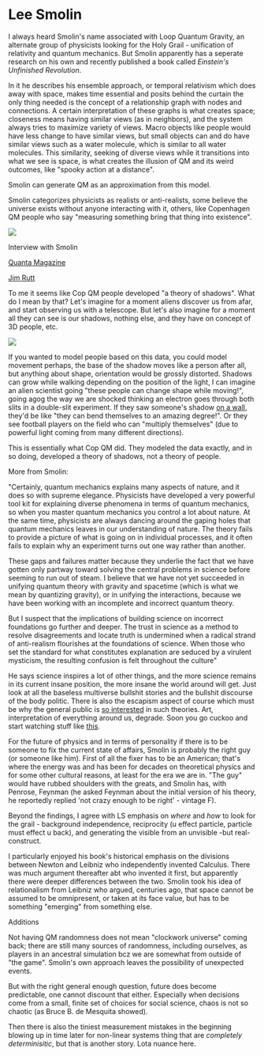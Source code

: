 # Lee Smolin

I always heard Smolin's name associated with Loop Quantum Gravity, an
alternate group of physicists looking for the Holy Grail - unification
of relativity and quantum mechanics. But Smolin apparently has a
seperate research on his own and recently published a book called
*Einstein's Unfinished Revolution*. 

In it he describes his ensemble approach, or temporal relativism which
does away with space, makes time essential and posits behind the
curtain the only thing needed is the concept of a relationship graph
with nodes and connections. A certain interpretation of these graphs
is what creates space; closeness means having similar views (as in
neighbors), and the system always tries to maximize variety of
views. Macro objects like people would have less change to have
similar views, but small objects can and do have similar views such as
a water molecule, which is similar to all water molecules. This
similarity, seeking of diverse views while it transitions into what we
see is space, is what creates the illusion of QM and its weird
outcomes, like "spooky action at a distance".

Smolin can generate QM as an approximation from this model. 

Smolin categorizes physicists as realists or anti-realists, some
believe the universe exists without anyone interacting with it,
others, like Copenhagen QM people who say "measuring something bring
that thing into existence".

[![](http://img.youtube.com/vi/r-L690pQhuo/0.jpg)](https://youtu.be/r-L690pQhuo?t=902)

Interview with Smolin

[Quanta Magazine](https://www.quantamagazine.org/were-stuck-inside-the-universe-lee-smolin-has-an-idea-for-how-to-study-it-anyway-20190627/)

[Jim Rutt](https://twitter.com/jim_rutt/status/1154701707537989632)

To me it seems like Cop QM people developed "a theory of
shadows". What do I mean by that? Let's imagine for a moment aliens
discover us from afar, and start observing us with a telescope. But
let's also imagine for a moment all they can see is our shadows,
nothing else, and they have on concept of 3D people, etc.

![](https://muratk3n.github.io/thirdwave/en/2019/08/shadows.jpeg)

If you wanted to model people based on this data, you could model
movement perhaps, the base of the shadow moves like a person after
all, but anything about shape, orientation would be grossly
distorted. Shadows can grow while walking depending on the position of
the light, I can imagine an alien scientist going "these people can
change shape while moving!", going agog the way we are shocked
thinking an electron goes through both slits in a double-slit
experiment. If they saw someone's shadow [on a
wall](https://muratk3n.github.io/thirdwave/en/2019/08/shadowwall.jpg),
they'd be like "they can bend themselves to an amazing degree!".  Or
they see football players on the field who can "multiply themselves"
(due to powerful light coming from many different directions). 

This is essentially what Cop QM did. They modeled the data exactly,
and in so doing, developed a theory of shadows, not a theory of
people.

More from Smolin: 

"Certainly, quantum mechanics explains many aspects of nature, and it
does so with supreme elegance. Physicists have developed a very
powerful tool kit for explaining diverse phenomena in terms of quantum
mechanics, so when you master quantum mechanics you control a lot
about nature. At the same time, physicists are always dancing around
the gaping holes that quantum mechanics leaves in our understanding of
nature. The theory fails to provide a picture of what is going on in
individual processes, and it often fails to explain why an experiment
turns out one way rather than another.

These gaps and failures matter because they underlie the fact that we
have gotten only partway toward solving the central problems in
science before seeming to run out of steam. I believe that we have not
yet succeeded in unifying quantum theory with gravity and spacetime
(which is what we mean by quantizing gravity), or in unifying the
interactions, because we have been working with an incomplete and
incorrect quantum theory.

But I suspect that the implications of building science on incorrect
foundations go further and deeper. The trust in science as a method to
resolve disagreements and locate truth is undermined when a radical
strand of anti-realism flourishes at the foundations of science. When
those who set the standard for what constitutes explanation are
seduced by a virulent mysticism, the resulting confusion is felt
throughout the culture"

He says science inspires a lot of other things, and the more science
remains in its current insane position, the more insane the world
around will get. Just look at all the baseless multiverse bullshit
stories and the bullshit discourse of the body politic. There is also
the escapism aspect of course which must be why the general public is
[so interested](https://youtu.be/NGH8Rt_SNy8?t=1706) in such
theories. Art, interpretation of everything around us, degrade. Soon
you go cuckoo and start watching stuff like
[this](https://youtu.be/pCWvRI8G5s4).

For the future of physics and in terms of personality if there is to
be someone to fix the current state of affairs, Smolin is probably the
right guy (or someone like him). First of all the fixer has to be an
American; that's where the energy was and has been for decades on
theoretical physics and for some other cultural reasons, at least for
the era we are in. "The guy" would have rubbed shoulders with the
greats, and Smolin has, with Penrose, Feynman (he asked Feynman about
the initial version of his theory, he reportedly replied 'not crazy
enough to be right' - vintage F).

Beyond the findings, I agree with LS emphasis on _where_ and _how_ to
look for the grail - background independence, reciprocity (u effect
particle, particle must effect u back), and generating the visible
from an unvisible -but real- construct.

I particularly enjoyed his book's historical emphasis on the divisions
between Newton and Leibniz who independently invented Calculus. There
was much argument thereafter abt who invented it first, but apparently
there were deeper differences between the two. Smolin took his idea of
relationalism from Leibniz who argued, centuries ago, that space
cannot be assumed to be omnipresent, or taken at its face value, but
has to be something "emerging" from something else.

Additions

Not having QM randomness does not mean "clockwork universe" coming
back; there are still many sources of randomness, including ourselves,
as players in an ancestral simulation bcz we are somewhat from outside
of "the game". Smolin's own approach leaves the possibility of
unexpected events.

But with the right general enough question, future does become
predictable, one cannot discount that either. Especially when
decisions come from a small, finite set of choices for social science,
chaos is not so chaotic (as Bruce B. de Mesquita showed). 

Then there is also the tiniest measurement mistakes in the beginning
blowing up in time later for non-linear systems thing that are
*completely determinisitic*, but that is another story. Lota nuance
here.
